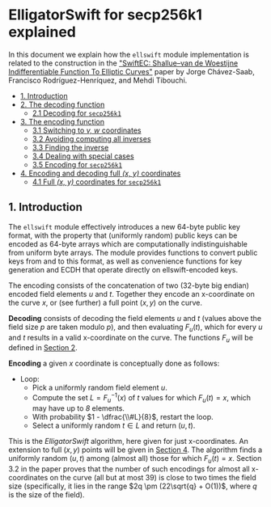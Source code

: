 # ElligatorSwift for secp256k1 explained

In this document we explain how the `ellswift` module implementation is related to the
construction in the
["SwiftEC: Shallue–van de Woestijne Indifferentiable Function To Elliptic Curves"](https://eprint.iacr.org/2022/759)
paper by Jorge Chávez-Saab, Francisco Rodríguez-Henríquez, and Mehdi Tibouchi.

* [1. Introduction](#1-introduction)
* [2. The decoding function](#2-the-decoding-function)
  + [2.1 Decoding for `secp256k1`](#21-decoding-for-secp256k1)
* [3. The encoding function](#3-the-encoding-function)
  + [3.1 Switching to *v, w* coordinates](#31-switching-to-v-w-coordinates)
  + [3.2 Avoiding computing all inverses](#32-avoiding-computing-all-inverses)
  + [3.3 Finding the inverse](#33-finding-the-inverse)
  + [3.4 Dealing with special cases](#34-dealing-with-special-cases)
  + [3.5 Encoding for `secp256k1`](#35-encoding-for-secp256k1)
* [4. Encoding and decoding full *(x, y)* coordinates](#4-encoding-and-decoding-full-x-y-coordinates)
  + [4.1 Full *(x, y)* coordinates for `secp256k1`](#41-full-x-y-coordinates-for-secp256k1)

## 1. Introduction

The `ellswift` module effectively introduces a new 64-byte public key format, with the property
that (uniformly random) public keys can be encoded as 64-byte arrays which are computationally
indistinguishable from uniform byte arrays. The module provides functions to convert public keys
from and to this format, as well as convenience functions for key generation and ECDH that operate
directly on ellswift-encoded keys.

The encoding consists of the concatenation of two (32-byte big endian) encoded field elements $u$
and $t.$ Together they encode an x-coordinate on the curve $x$, or (see further) a full point $(x, y)$ on
the curve.

**Decoding** consists of decoding the field elements $u$ and $t$ (values above the field size $p$
are taken modulo $p$), and then evaluating $F_u(t)$, which for every $u$ and $t$ results in a valid
x-coordinate on the curve. The functions $F_u$ will be defined in [Section 2](#2-the-decoding-function).

**Encoding** a given $x$ coordinate is conceptually done as follows:
* Loop:
  * Pick a uniformly random field element $u.$
  * Compute the set $L = F_u^{-1}(x)$ of $t$ values for which $F_u(t) = x$, which may have up to *8* elements.
  * With probability $1 - \dfrac{\\#L}{8}$, restart the loop.
  * Select a uniformly random $t \in L$ and return $(u, t).$

This is the *ElligatorSwift* algorithm, here given for just x-coordinates. An extension to full
$(x, y)$ points will be given in [Section 4](#4-encoding-and-decoding-full-x-y-coordinates).
The algorithm finds a uniformly random $(u, t)$ among (almost all) those
for which $F_u(t) = x.$ Section 3.2 in the paper proves that the number of such encodings for
almost all x-coordinates on the curve (all but at most 39) is close to two times the field size
(specifically, it lies in the range $2q \pm (22\sqrt{q} + O(1))$, where $q$ is the size of the field).
